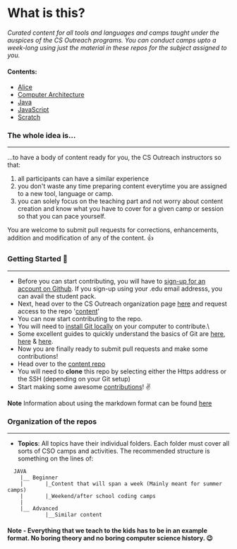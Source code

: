 # What is this?
_Curated content for all tools and languages and camps taught under the auspices of the CS Outreach programs. You can conduct camps upto a week-long using just the material in these repos for the subject assigned to you._
#### Contents:
* [Alice](../../../alice)
* [Computer Architecture](../../../comparch)
* [Java](../../../java)
* [JavaScript](../../../javascript)
* [Scratch](../../../scratch)

### The whole idea is...
----
...to have a body of content ready for you, the CS Outreach instructors so that:

1. all participants can have a similar experience
2. you don't waste any time preparing content everytime you are assigned to a new tool, language or camp.
3. you can solely focus on the teaching part and not worry about content creation and know what you have to cover for a given camp or session so that you can pace yourself.

You are welcome to submit pull requests for corrections, enhancements, addition and modification of any of the content. :+1:

### Getting Started :pray:
---
* Before you can start contributing, you will have to [sign-up for an account on Github](https://github.com/join?source=header-home). If you sign-up using your .edu email addresss, you can avail the student pack.
* Next, head over to the CS Outreach organization page [here](https://github.com/utdallascso/) and request access to the repo '[content](github.com/utdallascso/content)'
* You can now start contributing to the repo.
* You will need to [install Git locally](https://confluence.atlassian.com/bitbucket/set-up-git-744723531.html) on your computer to contribute.\
* Some excellent guides to quickly understand the basics of Git are [here](http://readwrite.com/2013/09/30/understanding-github-a-journey-for-beginners-part-1), [here](https://www.atlassian.com/git/tutorials/setting-up-a-repository) & [here](https://www.atlassian.com/git/tutorials/comparing-workflows/centralized-workflow).
* Now you are finally ready to submit pull requests and make some contributions!
* Head over to the [content repo](github.com/utdallascso/content)
* You will need to __clone__ this repo by selecting either the Https address or the SSH (depending on your Git setup)
* Start making some awesome [contributions](https://www.atlassian.com/git/tutorials/making-a-pull-request/)! :v:

**Note** Information about using the markdown format can be found [here](https://blog.ghost.org/markdown/)

### Organization of the repos
---
* __Topics__: All topics have their individual folders. Each folder must cover all sorts of CSO camps and activities. The recommended structure is something on the lines of:

```
  JAVA
    |__ Beginner
    |       |_Content that will span a week (Mainly meant for summer camps)  
    |       |_Weekend/after school coding camps
    |
    |__ Advanced
            |__Similar content
```

#### Note - Everything that we teach to the kids has to be in an example format. No boring theory and no boring computer science history. :wink:
